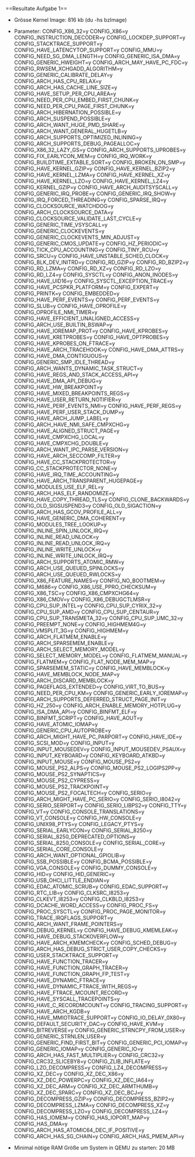 ==Resultate Aufgabe 1==

* Grösse Kernel Image: 816 kb
(du -hs bzImage)

* Parameter:
CONFIG_X86_32=y
CONFIG_X86=y
CONFIG_INSTRUCTION_DECODER=y
CONFIG_LOCKDEP_SUPPORT=y
CONFIG_STACKTRACE_SUPPORT=y
CONFIG_HAVE_LATENCYTOP_SUPPORT=y
CONFIG_MMU=y
CONFIG_NEED_SG_DMA_LENGTH=y
CONFIG_GENERIC_ISA_DMA=y
CONFIG_GENERIC_HWEIGHT=y
CONFIG_ARCH_MAY_HAVE_PC_FDC=y
CONFIG_RWSEM_XCHGADD_ALGORITHM=y
CONFIG_GENERIC_CALIBRATE_DELAY=y
CONFIG_ARCH_HAS_CPU_RELAX=y
CONFIG_ARCH_HAS_CACHE_LINE_SIZE=y
CONFIG_HAVE_SETUP_PER_CPU_AREA=y
CONFIG_NEED_PER_CPU_EMBED_FIRST_CHUNK=y
CONFIG_NEED_PER_CPU_PAGE_FIRST_CHUNK=y
CONFIG_ARCH_HIBERNATION_POSSIBLE=y
CONFIG_ARCH_SUSPEND_POSSIBLE=y
CONFIG_ARCH_WANT_HUGE_PMD_SHARE=y
CONFIG_ARCH_WANT_GENERAL_HUGETLB=y
CONFIG_ARCH_SUPPORTS_OPTIMIZED_INLINING=y
CONFIG_ARCH_SUPPORTS_DEBUG_PAGEALLOC=y
CONFIG_X86_32_LAZY_GS=y
CONFIG_ARCH_SUPPORTS_UPROBES=y
CONFIG_FIX_EARLYCON_MEM=y
CONFIG_IRQ_WORK=y
CONFIG_BUILDTIME_EXTABLE_SORT=y
CONFIG_BROKEN_ON_SMP=y
CONFIG_HAVE_KERNEL_GZIP=y
CONFIG_HAVE_KERNEL_BZIP2=y
CONFIG_HAVE_KERNEL_LZMA=y
CONFIG_HAVE_KERNEL_XZ=y
CONFIG_HAVE_KERNEL_LZO=y
CONFIG_HAVE_KERNEL_LZ4=y
CONFIG_KERNEL_GZIP=y
CONFIG_HAVE_ARCH_AUDITSYSCALL=y
CONFIG_GENERIC_IRQ_PROBE=y
CONFIG_GENERIC_IRQ_SHOW=y
CONFIG_IRQ_FORCED_THREADING=y
CONFIG_SPARSE_IRQ=y
CONFIG_CLOCKSOURCE_WATCHDOG=y
CONFIG_ARCH_CLOCKSOURCE_DATA=y
CONFIG_CLOCKSOURCE_VALIDATE_LAST_CYCLE=y
CONFIG_GENERIC_TIME_VSYSCALL=y
CONFIG_GENERIC_CLOCKEVENTS=y
CONFIG_GENERIC_CLOCKEVENTS_MIN_ADJUST=y
CONFIG_GENERIC_CMOS_UPDATE=y
CONFIG_HZ_PERIODIC=y
CONFIG_TICK_CPU_ACCOUNTING=y
CONFIG_TINY_RCU=y
CONFIG_SRCU=y
CONFIG_HAVE_UNSTABLE_SCHED_CLOCK=y
CONFIG_BLK_DEV_INITRD=y
CONFIG_RD_GZIP=y
CONFIG_RD_BZIP2=y
CONFIG_RD_LZMA=y
CONFIG_RD_XZ=y
CONFIG_RD_LZO=y
CONFIG_RD_LZ4=y
CONFIG_SYSCTL=y
CONFIG_ANON_INODES=y
CONFIG_HAVE_UID16=y
CONFIG_SYSCTL_EXCEPTION_TRACE=y
CONFIG_HAVE_PCSPKR_PLATFORM=y
CONFIG_EXPERT=y
CONFIG_PRINTK=y
CONFIG_EMBEDDED=y
CONFIG_HAVE_PERF_EVENTS=y
CONFIG_PERF_EVENTS=y
CONFIG_SLUB=y
CONFIG_HAVE_OPROFILE=y
CONFIG_OPROFILE_NMI_TIMER=y
CONFIG_HAVE_EFFICIENT_UNALIGNED_ACCESS=y
CONFIG_ARCH_USE_BUILTIN_BSWAP=y
CONFIG_HAVE_IOREMAP_PROT=y
CONFIG_HAVE_KPROBES=y
CONFIG_HAVE_KRETPROBES=y
CONFIG_HAVE_OPTPROBES=y
CONFIG_HAVE_KPROBES_ON_FTRACE=y
CONFIG_HAVE_ARCH_TRACEHOOK=y
CONFIG_HAVE_DMA_ATTRS=y
CONFIG_HAVE_DMA_CONTIGUOUS=y
CONFIG_GENERIC_SMP_IDLE_THREAD=y
CONFIG_ARCH_WANTS_DYNAMIC_TASK_STRUCT=y
CONFIG_HAVE_REGS_AND_STACK_ACCESS_API=y
CONFIG_HAVE_DMA_API_DEBUG=y
CONFIG_HAVE_HW_BREAKPOINT=y
CONFIG_HAVE_MIXED_BREAKPOINTS_REGS=y
CONFIG_HAVE_USER_RETURN_NOTIFIER=y
CONFIG_HAVE_PERF_EVENTS_NMI=y
CONFIG_HAVE_PERF_REGS=y
CONFIG_HAVE_PERF_USER_STACK_DUMP=y
CONFIG_HAVE_ARCH_JUMP_LABEL=y
CONFIG_ARCH_HAVE_NMI_SAFE_CMPXCHG=y
CONFIG_HAVE_ALIGNED_STRUCT_PAGE=y
CONFIG_HAVE_CMPXCHG_LOCAL=y
CONFIG_HAVE_CMPXCHG_DOUBLE=y
CONFIG_ARCH_WANT_IPC_PARSE_VERSION=y
CONFIG_HAVE_ARCH_SECCOMP_FILTER=y
CONFIG_HAVE_CC_STACKPROTECTOR=y
CONFIG_CC_STACKPROTECTOR_NONE=y
CONFIG_HAVE_IRQ_TIME_ACCOUNTING=y
CONFIG_HAVE_ARCH_TRANSPARENT_HUGEPAGE=y
CONFIG_MODULES_USE_ELF_REL=y
CONFIG_ARCH_HAS_ELF_RANDOMIZE=y
CONFIG_HAVE_COPY_THREAD_TLS=y
CONFIG_CLONE_BACKWARDS=y
CONFIG_OLD_SIGSUSPEND3=y
CONFIG_OLD_SIGACTION=y
CONFIG_ARCH_HAS_GCOV_PROFILE_ALL=y
CONFIG_HAVE_GENERIC_DMA_COHERENT=y
CONFIG_MODULES_TREE_LOOKUP=y
CONFIG_INLINE_SPIN_UNLOCK_IRQ=y
CONFIG_INLINE_READ_UNLOCK=y
CONFIG_INLINE_READ_UNLOCK_IRQ=y
CONFIG_INLINE_WRITE_UNLOCK=y
CONFIG_INLINE_WRITE_UNLOCK_IRQ=y
CONFIG_ARCH_SUPPORTS_ATOMIC_RMW=y
CONFIG_ARCH_USE_QUEUED_SPINLOCKS=y
CONFIG_ARCH_USE_QUEUED_RWLOCKS=y
CONFIG_X86_FEATURE_NAMES=y
CONFIG_NO_BOOTMEM=y
CONFIG_M686=y
CONFIG_X86_USE_PPRO_CHECKSUM=y
CONFIG_X86_TSC=y
CONFIG_X86_CMPXCHG64=y
CONFIG_X86_CMOV=y
CONFIG_X86_DEBUGCTLMSR=y
CONFIG_CPU_SUP_INTEL=y
CONFIG_CPU_SUP_CYRIX_32=y
CONFIG_CPU_SUP_AMD=y
CONFIG_CPU_SUP_CENTAUR=y
CONFIG_CPU_SUP_TRANSMETA_32=y
CONFIG_CPU_SUP_UMC_32=y
CONFIG_PREEMPT_NONE=y
CONFIG_HIGHMEM4G=y
CONFIG_VMSPLIT_3G=y
CONFIG_HIGHMEM=y
CONFIG_ARCH_FLATMEM_ENABLE=y
CONFIG_ARCH_SPARSEMEM_ENABLE=y
CONFIG_ARCH_SELECT_MEMORY_MODEL=y
CONFIG_SELECT_MEMORY_MODEL=y
CONFIG_FLATMEM_MANUAL=y
CONFIG_FLATMEM=y
CONFIG_FLAT_NODE_MEM_MAP=y
CONFIG_SPARSEMEM_STATIC=y
CONFIG_HAVE_MEMBLOCK=y
CONFIG_HAVE_MEMBLOCK_NODE_MAP=y
CONFIG_ARCH_DISCARD_MEMBLOCK=y
CONFIG_PAGEFLAGS_EXTENDED=y
CONFIG_VIRT_TO_BUS=y
CONFIG_NEED_PER_CPU_KM=y
CONFIG_GENERIC_EARLY_IOREMAP=y
CONFIG_ARCH_SUPPORTS_DEFERRED_STRUCT_PAGE_INIT=y
CONFIG_HZ_250=y
CONFIG_ARCH_ENABLE_MEMORY_HOTPLUG=y
CONFIG_ISA_DMA_API=y
CONFIG_BINFMT_ELF=y
CONFIG_BINFMT_SCRIPT=y
CONFIG_HAVE_AOUT=y
CONFIG_HAVE_ATOMIC_IOMAP=y
CONFIG_GENERIC_CPU_AUTOPROBE=y
CONFIG_ARCH_MIGHT_HAVE_PC_PARPORT=y
CONFIG_HAVE_IDE=y
CONFIG_SCSI_MOD=y
CONFIG_INPUT=y
CONFIG_INPUT_MOUSEDEV=y
CONFIG_INPUT_MOUSEDEV_PSAUX=y
CONFIG_INPUT_KEYBOARD=y
CONFIG_KEYBOARD_ATKBD=y
CONFIG_INPUT_MOUSE=y
CONFIG_MOUSE_PS2=y
CONFIG_MOUSE_PS2_ALPS=y
CONFIG_MOUSE_PS2_LOGIPS2PP=y
CONFIG_MOUSE_PS2_SYNAPTICS=y
CONFIG_MOUSE_PS2_CYPRESS=y
CONFIG_MOUSE_PS2_TRACKPOINT=y
CONFIG_MOUSE_PS2_FOCALTECH=y
CONFIG_SERIO=y
CONFIG_ARCH_MIGHT_HAVE_PC_SERIO=y
CONFIG_SERIO_I8042=y
CONFIG_SERIO_SERPORT=y
CONFIG_SERIO_LIBPS2=y
CONFIG_TTY=y
CONFIG_VT=y
CONFIG_CONSOLE_TRANSLATIONS=y
CONFIG_VT_CONSOLE=y
CONFIG_HW_CONSOLE=y
CONFIG_UNIX98_PTYS=y
CONFIG_LEGACY_PTYS=y
CONFIG_SERIAL_EARLYCON=y
CONFIG_SERIAL_8250=y
CONFIG_SERIAL_8250_DEPRECATED_OPTIONS=y
CONFIG_SERIAL_8250_CONSOLE=y
CONFIG_SERIAL_CORE=y
CONFIG_SERIAL_CORE_CONSOLE=y
CONFIG_ARCH_WANT_OPTIONAL_GPIOLIB=y
CONFIG_SSB_POSSIBLE=y
CONFIG_BCMA_POSSIBLE=y
CONFIG_VGA_CONSOLE=y
CONFIG_DUMMY_CONSOLE=y
CONFIG_HID=y
CONFIG_HID_GENERIC=y
CONFIG_USB_OHCI_LITTLE_ENDIAN=y
CONFIG_EDAC_ATOMIC_SCRUB=y
CONFIG_EDAC_SUPPORT=y
CONFIG_RTC_LIB=y
CONFIG_CLKSRC_I8253=y
CONFIG_CLKEVT_I8253=y
CONFIG_CLKBLD_I8253=y
CONFIG_DCACHE_WORD_ACCESS=y
CONFIG_PROC_FS=y
CONFIG_PROC_SYSCTL=y
CONFIG_PROC_PAGE_MONITOR=y
CONFIG_TRACE_IRQFLAGS_SUPPORT=y
CONFIG_ARCH_WANT_FRAME_POINTERS=y
CONFIG_DEBUG_KERNEL=y
CONFIG_HAVE_DEBUG_KMEMLEAK=y
CONFIG_HAVE_DEBUG_STACKOVERFLOW=y
CONFIG_HAVE_ARCH_KMEMCHECK=y
CONFIG_SCHED_DEBUG=y
CONFIG_ARCH_HAS_DEBUG_STRICT_USER_COPY_CHECKS=y
CONFIG_USER_STACKTRACE_SUPPORT=y
CONFIG_HAVE_FUNCTION_TRACER=y
CONFIG_HAVE_FUNCTION_GRAPH_TRACER=y
CONFIG_HAVE_FUNCTION_GRAPH_FP_TEST=y
CONFIG_HAVE_DYNAMIC_FTRACE=y
CONFIG_HAVE_DYNAMIC_FTRACE_WITH_REGS=y
CONFIG_HAVE_FTRACE_MCOUNT_RECORD=y
CONFIG_HAVE_SYSCALL_TRACEPOINTS=y
CONFIG_HAVE_C_RECORDMCOUNT=y
CONFIG_TRACING_SUPPORT=y
CONFIG_HAVE_ARCH_KGDB=y
CONFIG_HAVE_MMIOTRACE_SUPPORT=y
CONFIG_IO_DELAY_0X80=y
CONFIG_DEFAULT_SECURITY_DAC=y
CONFIG_HAVE_KVM=y
CONFIG_BITREVERSE=y
CONFIG_GENERIC_STRNCPY_FROM_USER=y
CONFIG_GENERIC_STRNLEN_USER=y
CONFIG_GENERIC_FIND_FIRST_BIT=y
CONFIG_GENERIC_PCI_IOMAP=y
CONFIG_GENERIC_IOMAP=y
CONFIG_GENERIC_IO=y
CONFIG_ARCH_HAS_FAST_MULTIPLIER=y
CONFIG_CRC32=y
CONFIG_CRC32_SLICEBY8=y
CONFIG_ZLIB_INFLATE=y
CONFIG_LZO_DECOMPRESS=y
CONFIG_LZ4_DECOMPRESS=y
CONFIG_XZ_DEC=y
CONFIG_XZ_DEC_X86=y
CONFIG_XZ_DEC_POWERPC=y
CONFIG_XZ_DEC_IA64=y
CONFIG_XZ_DEC_ARM=y
CONFIG_XZ_DEC_ARMTHUMB=y
CONFIG_XZ_DEC_SPARC=y
CONFIG_XZ_DEC_BCJ=y
CONFIG_DECOMPRESS_GZIP=y
CONFIG_DECOMPRESS_BZIP2=y
CONFIG_DECOMPRESS_LZMA=y
CONFIG_DECOMPRESS_XZ=y
CONFIG_DECOMPRESS_LZO=y
CONFIG_DECOMPRESS_LZ4=y
CONFIG_HAS_IOMEM=y
CONFIG_HAS_IOPORT_MAP=y
CONFIG_HAS_DMA=y
CONFIG_ARCH_HAS_ATOMIC64_DEC_IF_POSITIVE=y
CONFIG_ARCH_HAS_SG_CHAIN=y
CONFIG_ARCH_HAS_PMEM_API=y

* Minimal nötige RAM Größe um System in QEMU zu starten: 20 MB


